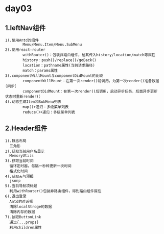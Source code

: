 # day03
## 1.leftNav组件
    1).使用Antd的组件
            Menu/Menu.Item/Menu.SubMenu
    2).使用react-router
            withRouter()：包装非路由组件，给其传入history/location/match等属性
            history：push()/replace()/goBack()
            location：pathname属性(当前请求路径)
            match：params属性
    3).componentWillMount与componentDidMount的比较
            componentWillMount：在第一次render()前调用，为第一次render()准备数据(同步)
            componentDidMount：在第一次render()后调用，启动异步任务，后面异步更新状态时重新render()
    4).动态生成Item和SubMenu列表
            map()+递归：多级菜单列表  
            reduce()+递归：多级菜单列表
## 2.Header组件
    1).静态布局
      三角形
    2).获取当前用户名显示
      MemoryUtils
    3).获取当前时间
      循环定时器，每隔一秒种更新一次时间
      格式化时间
    4).获取天气预报
      jsonp
    5).当前导航项标题
      利用withRouter()包装非路由组件，得到路由组件属性
    6).退出登录
      Antd的对话框
      清除localStroge的数据
      清除内存的数据
    7).抽取ButtonLink
      通过{...props}
      利用children属性
    
